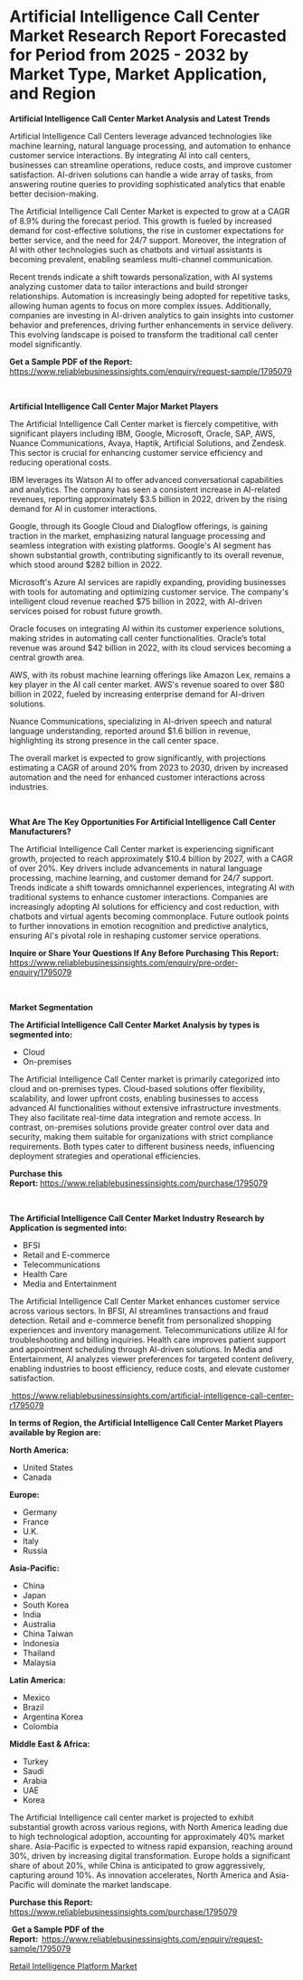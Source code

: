 <p><h1>Artificial Intelligence Call Center Market Research Report Forecasted for Period from 2025 -  2032 by Market Type, Market Application, and Region</h1></p><p><strong>Artificial Intelligence Call Center Market Analysis and Latest Trends</strong></p>
<p><p>Artificial Intelligence Call Centers leverage advanced technologies like machine learning, natural language processing, and automation to enhance customer service interactions. By integrating AI into call centers, businesses can streamline operations, reduce costs, and improve customer satisfaction. AI-driven solutions can handle a wide array of tasks, from answering routine queries to providing sophisticated analytics that enable better decision-making.</p><p>The Artificial Intelligence Call Center Market is expected to grow at a CAGR of 8.9% during the forecast period. This growth is fueled by increased demand for cost-effective solutions, the rise in customer expectations for better service, and the need for 24/7 support. Moreover, the integration of AI with other technologies such as chatbots and virtual assistants is becoming prevalent, enabling seamless multi-channel communication.</p><p>Recent trends indicate a shift towards personalization, with AI systems analyzing customer data to tailor interactions and build stronger relationships. Automation is increasingly being adopted for repetitive tasks, allowing human agents to focus on more complex issues. Additionally, companies are investing in AI-driven analytics to gain insights into customer behavior and preferences, driving further enhancements in service delivery. This evolving landscape is poised to transform the traditional call center model significantly.</p></p>
<p><strong>Get a Sample PDF of the Report:&nbsp;</strong> <a href="https://www.reliablebusinessinsights.com/enquiry/request-sample/1795079?utm_campaign=2276&utm_medium=2&utm_source=Github&utm_content=ia&utm_term=10032025&utm_id=artificial-intelligence-call-center">https://www.reliablebusinessinsights.com/enquiry/request-sample/1795079</a></p>
<p>&nbsp;</p>
<p><strong>Artificial Intelligence Call Center Major Market Players</strong></p>
<p><p>The Artificial Intelligence Call Center market is fiercely competitive, with significant players including IBM, Google, Microsoft, Oracle, SAP, AWS, Nuance Communications, Avaya, Haptik, Artificial Solutions, and Zendesk. This sector is crucial for enhancing customer service efficiency and reducing operational costs.</p><p>IBM leverages its Watson AI to offer advanced conversational capabilities and analytics. The company has seen a consistent increase in AI-related revenues, reporting approximately $3.5 billion in 2022, driven by the rising demand for AI in customer interactions.</p><p>Google, through its Google Cloud and Dialogflow offerings, is gaining traction in the market, emphasizing natural language processing and seamless integration with existing platforms. Google's AI segment has shown substantial growth, contributing significantly to its overall revenue, which stood around $282 billion in 2022.</p><p>Microsoft's Azure AI services are rapidly expanding, providing businesses with tools for automating and optimizing customer service. The company's intelligent cloud revenue reached $75 billion in 2022, with AI-driven services poised for robust future growth.</p><p>Oracle focuses on integrating AI within its customer experience solutions, making strides in automating call center functionalities. Oracle’s total revenue was around $42 billion in 2022, with its cloud services becoming a central growth area.</p><p>AWS, with its robust machine learning offerings like Amazon Lex, remains a key player in the AI call center market. AWS's revenue soared to over $80 billion in 2022, fueled by increasing enterprise demand for AI-driven solutions.</p><p>Nuance Communications, specializing in AI-driven speech and natural language understanding, reported around $1.6 billion in revenue, highlighting its strong presence in the call center space.</p><p>The overall market is expected to grow significantly, with projections estimating a CAGR of around 20% from 2023 to 2030, driven by increased automation and the need for enhanced customer interactions across industries.</p></p>
<p>&nbsp;</p>
<p><strong>What Are The Key Opportunities For Artificial Intelligence Call Center Manufacturers?</strong></p>
<p><p>The Artificial Intelligence Call Center market is experiencing significant growth, projected to reach approximately $10.4 billion by 2027, with a CAGR of over 20%. Key drivers include advancements in natural language processing, machine learning, and customer demand for 24/7 support. Trends indicate a shift towards omnichannel experiences, integrating AI with traditional systems to enhance customer interactions. Companies are increasingly adopting AI solutions for efficiency and cost reduction, with chatbots and virtual agents becoming commonplace. Future outlook points to further innovations in emotion recognition and predictive analytics, ensuring AI's pivotal role in reshaping customer service operations.</p></p>
<p><strong>Inquire or Share Your Questions If Any Before Purchasing This Report:</strong> <a href="https://www.reliablebusinessinsights.com/enquiry/pre-order-enquiry/1795079?utm_campaign=2276&utm_medium=2&utm_source=Github&utm_content=ia&utm_term=10032025&utm_id=artificial-intelligence-call-center">https://www.reliablebusinessinsights.com/enquiry/pre-order-enquiry/1795079</a></p>
<p>&nbsp;</p>
<p><strong>Market Segmentation</strong></p>
<p><strong>The Artificial Intelligence Call Center Market Analysis by types is segmented into:</strong></p>
<p><ul><li>Cloud</li><li>On-premises</li></ul></p>
<p><p>The Artificial Intelligence Call Center market is primarily categorized into cloud and on-premises types. Cloud-based solutions offer flexibility, scalability, and lower upfront costs, enabling businesses to access advanced AI functionalities without extensive infrastructure investments. They also facilitate real-time data integration and remote access. In contrast, on-premises solutions provide greater control over data and security, making them suitable for organizations with strict compliance requirements. Both types cater to different business needs, influencing deployment strategies and operational efficiencies.</p></p>
<p><strong>Purchase this Report:&nbsp;</strong><a href="https://www.reliablebusinessinsights.com/purchase/1795079?utm_campaign=2276&utm_medium=2&utm_source=Github&utm_content=ia&utm_term=10032025&utm_id=artificial-intelligence-call-center">https://www.reliablebusinessinsights.com/purchase/1795079</a></p>
<p>&nbsp;</p>
<p><strong>The Artificial Intelligence Call Center Market Industry Research by Application is segmented into:</strong></p>
<p><ul><li>BFSI</li><li>Retail and E-commerce</li><li>Telecommunications</li><li>Health Care</li><li>Media and Entertainment</li></ul></p>
<p><p>The Artificial Intelligence Call Center Market enhances customer service across various sectors. In BFSI, AI streamlines transactions and fraud detection. Retail and e-commerce benefit from personalized shopping experiences and inventory management. Telecommunications utilize AI for troubleshooting and billing inquiries. Health care improves patient support and appointment scheduling through AI-driven solutions. In Media and Entertainment, AI analyzes viewer preferences for targeted content delivery, enabling industries to boost efficiency, reduce costs, and elevate customer satisfaction.</p></p>
<p><a href="https://www.reliablebusinessinsights.com/artificial-intelligence-call-center-r1795079?utm_campaign=2276&utm_medium=2&utm_source=Github&utm_content=ia&utm_term=10032025&utm_id=artificial-intelligence-call-center">&nbsp;https://www.reliablebusinessinsights.com/artificial-intelligence-call-center-r1795079</a></p>
<p><strong>In terms of Region, the Artificial Intelligence Call Center Market Players available by Region are:</strong></p>
<p>
    <p> <strong> North America: </strong>
        <ul>
            <li>United States</li>
            <li>Canada</li>
        </ul>
        </p> 
    <p> <strong> Europe: </strong>
        <ul>
            <li>Germany</li>
            <li>France</li>
            <li>U.K.</li>
            <li>Italy</li>
            <li>Russia</li>
        </ul>
        </p> 
    <p> <strong> Asia-Pacific: </strong>
        <ul>
            <li>China</li>
            <li>Japan</li>
            <li>South Korea</li>
            <li>India</li>
            <li>Australia</li>
            <li>China Taiwan</li>
            <li>Indonesia</li>
            <li>Thailand</li>
            <li>Malaysia</li>
        </ul>
        </p> 
    <p> <strong> Latin America: </strong>
        <ul>
            <li>Mexico</li>
            <li>Brazil</li>
            <li>Argentina Korea</li>
            <li>Colombia</li>
        </ul>
        </p> 
    <p> <strong> Middle East & Africa: </strong>
        <ul>
            <li>Turkey</li>
            <li>Saudi</li>
            <li>Arabia</li>
            <li>UAE</li>
            <li>Korea</li>
        </ul>
    </p>
    </p>
<p><p>The Artificial Intelligence call center market is projected to exhibit substantial growth across various regions, with North America leading due to high technological adoption, accounting for approximately 40% market share. Asia-Pacific is expected to witness rapid expansion, reaching around 30%, driven by increasing digital transformation. Europe holds a significant share of about 20%, while China is anticipated to grow aggressively, capturing around 10%. As innovation accelerates, North America and Asia-Pacific will dominate the market landscape.</p></p>
<p><strong>Purchase this Report: </strong><a href="https://www.reliablebusinessinsights.com/purchase/1795079?utm_campaign=2276&utm_medium=2&utm_source=Github&utm_content=ia&utm_term=10032025&utm_id=artificial-intelligence-call-center">https://www.reliablebusinessinsights.com/purchase/1795079</a></p>
<p>&nbsp;<strong>Get a Sample PDF of the Report:&nbsp;&nbsp;</strong><a href="https://www.reliablebusinessinsights.com/enquiry/request-sample/1795079?utm_campaign=2276&utm_medium=2&utm_source=Github&utm_content=ia&utm_term=10032025&utm_id=artificial-intelligence-call-center">https://www.reliablebusinessinsights.com/enquiry/request-sample/1795079</a></p>
<p><strong></strong></p>
<p><p><a href="https://github.com/dmitriyvo6rog/Market-Research-Report-List-1/blob/main/retail-intelligence-platform-market.md?utm_campaign=2276&utm_medium=2&utm_source=Github&utm_content=ia&utm_term=10032025&utm_id=artificial-intelligence-call-center">Retail Intelligence Platform Market</a></p></p>